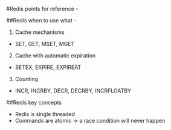 #Redis points for reference -

##Redis when to use what -

1. Cache mechanisms
- SET, GET, MSET, MGET
2. Cache with automatic expiration
- SETEX, EXPIRE, EXPIREAT
3. Counting
- INCR, INCRBY, DECR, DECRBY, INCRFLOATBY

##Redis key concepts
- Redis is single threaded
- Commands are atomic -> a race condition will never happen
